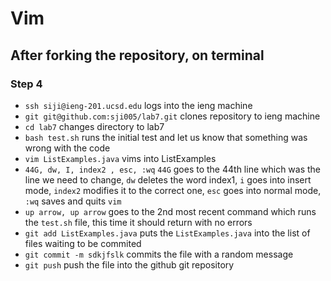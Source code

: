 # Vim
## After forking the repository, on terminal
### Step 4 
- `ssh siji@ieng-201.ucsd.edu` logs into the ieng machine
- `git git@github.com:sji005/lab7.git` clones repository to ieng machine
- `cd lab7` changes directory to lab7
- `bash test.sh` runs the initial test and let us know that something was wrong with the code
- `vim ListExamples.java` vims into ListExamples
- `44G, dw, I, index2 , esc, :wq` `44G` goes to the 44th line which was the line we need to change, `dw` deletes the word index1, `i` goes into insert mode, `index2` modifies it to the correct one, `esc` goes into normal mode, `:wq` saves and quits `vim`
- `up arrow, up arrow` goes to the 2nd most recent command which runs the `test.sh` file, this time it should return with no errors
- `git add ListExamples.java` puts the `ListExamples.java` into the list of files waiting to be commited
- `git commit -m sdkjfslk` commits the file with a random message
- `git push` push the file into the github git repository
